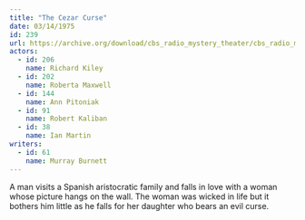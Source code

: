 ```yaml
---
title: "The Cezar Curse"
date: 03/14/1975
id: 239
url: https://archive.org/download/cbs_radio_mystery_theater/cbs_radio_mystery_theater-0201-0250.zip/cbs_radio_mystery_theater-0201-0250%2Fcbsrmt_0239_the_cezar_curse.mp3
actors:  
  - id: 206
    name: Richard Kiley  
  - id: 202
    name: Roberta Maxwell  
  - id: 144
    name: Ann Pitoniak  
  - id: 91
    name: Robert Kaliban  
  - id: 38
    name: Ian Martin
writers:  
  - id: 61
    name: Murray Burnett
---
```

A man visits a Spanish aristocratic family and falls in love with a woman whose picture hangs on the wall. The woman was wicked in life but it bothers him little as he falls for her daughter who bears an evil curse.